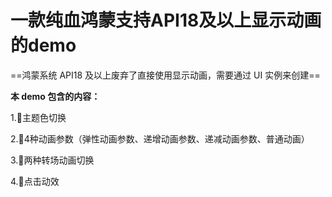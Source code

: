 # 一款纯血鸿蒙支持API18及以上显示动画的demo

==鸿蒙系统 API18 及以上废弃了直接使用显示动画，需要通过 UI 实例来创建==

**本 demo 包含的内容：**

1.🎨主题色切换

2.🎨4种动画参数（弹性动画参数、递增动画参数、递减动画参数、普通动画）

3.🎨两种转场动画切换

4.🎨点击动效

‍

‍

‍
